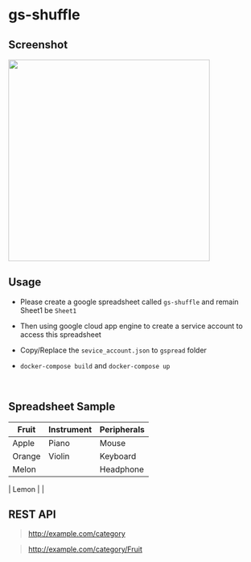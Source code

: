 # gs-shuffle

## Screenshot
<img src="https://user-images.githubusercontent.com/5573927/216109413-8fe347a2-572b-4754-98c9-cc82537e3bb8.gif" width="400">

## Usage
- Please create a google spreadsheet called `gs-shuffle` and remain Sheet1 be `Sheet1`

- Then using google cloud app engine to create a service account to access this spreadsheet

- Copy/Replace the `sevice_account.json` to `gspread` folder

- `docker-compose build` and `docker-compose up`

<br>

## Spreadsheet Sample
|  Fruit   | Instrument  | Peripherals |
|  ----  | ----  | ---- |
| Apple  | Piano | Mouse |
| Orange  | Violin | Keyboard |
| Melon  |  | Headphone |

| Lemon  |  |

## REST API
>http://example.com/category

>http://example.com/category/Fruit
